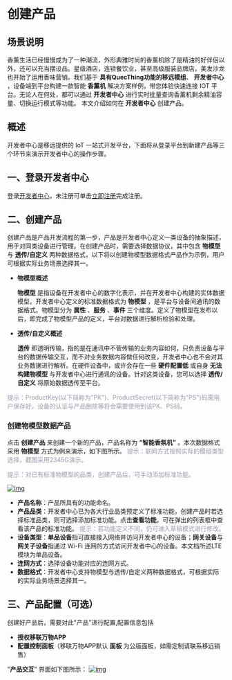 # 创建产品
## __场景说明__
香薰生活已经慢慢成为了一种潮流，外形典雅时尚的香薰机除了是精油的好伴侣以外，还可以充当摆设品。星级酒店，连锁餐饮业，甚至高级服装品牌店，美发沙龙也开始了运用香味营销。我们基于 __具有QuecThing功能的移远模组__、 __开发者中心__ ，设备端到平台构建一款智能 __香薰机__ 解决方案样例，带您体验快速连接 IOT 平台。无论人在何处，都可以通过 __开发者中心__ 进行实时批量查询香薰机剩余精油容量、切换运行模式等功能。   本文介绍如何在 __开发者中心__ 创建产品。

## __概述__

开发者中心是移远提供的 IoT 一站式开发平台，下面将从登录平台到新建产品等三个环节来演示开发者中心的操作步骤。

## __一、登录开发者中心__

登录<a href="https://iot.quectelcn.com" target="_blank">开发者中心</a>，未注册可单击<a href="https://iot.quectelcn.com/registerType" target="_blank">立即注册</a>完成注册。


## __二、创建产品__
创建产品是产品开发流程的第一步，产品是开发者中心定义一类设备的抽象描述，用于对同类设备进行管理。在创建产品时，需要选择数据协议，其中包含 __物模型__ 与 __透传/自定义__ 两种数据格式，以下将以创建物模型数据格式产品作为示例，用户可根据实际业务场景选择其一。

* __物模型概述__

	__物模型__ 是指设备在开发者中心的数字化表示，并在开发者中心构建的实体数据模型。开发者中心定义的标准数据格式为 __物模型__ ，是平台与设备间通讯的数据格式。物模型分为 __属性__ 、__服务__ 、__事件__ 三个维度。定义了物模型在发布以后，即完成了物模型产品的定义，平台对数据进行解析检验和处理。

* __透传/自定义概述__ 

	__透传__ 即透明传输，指的是在通讯中不管传输的业务内容如何，只负责设备与平台的数据传输交互，而不对业务数据内容做任何改变，开发者中心也不会对其业务数据进行解析。在硬件设备中，或许会存在一些 __硬件配置低__ 或自身 __无法构建物模型__ 与开发者中心进行通讯的设备。针对这类设备，您可以选择 __透传/自定义__ 将原始数据透传至平台。



<span style="color:#999AAA">提示：ProductKey(以下简称为"PK")、ProductSecret(以下简称为"PS")码需用户保存好，设备的认证与产品删除等将会需要使用到该PK、PS码。</span>

### __创建物模型数据产品__
点击 __创建产品__ 来创建一个新的产品，产品名称为 __“智能香氛机”__ 。本次数据格式采用 __物模型__ 方式为例来演示，如下图所示。
<span style="color:#999AAA">提示：联网方式按照实际的模组类型选择，截图采用2345G演示。</span>

<span style="color:#999AAA">提示：对已有标准物模型的品类，创建产品后，可手动添加标准功能。</span>

<a data-fancybox title="img" href="/zh/deviceDevelop/develop/speediness/resource/platform/platform-02.png">![img](/zh/deviceDevelop/develop/speediness/resource/platform/platform-02.png)</a>


* __产品名称__：产品所具有的功能命名。
* __产品品类__：开发者中心已为各大行业品类预定义了标准功能，创建产品时若选择标准品类，则可选择添加标准功能。点击**查看功能**，可在弹出的列表框中查看该产品的标准功能。 <span style="color:#999AAA">提示：若功能定义不同，仍可进入草稿模式进行修改。</span>
* __设备类型__：**单品设备**指可直接接入网络并访问开发者中心的设备；**网关设备**与**网关子设备**指通过 Wi-Fi 连网的方式访问开发者中心的设备。本文档所述LTE模块为单品设备。
* __连网方式__：选择设备功能对应的连网方式。
* __数据格式__：开发者中心支持物模型与透传/自定义两种数据格式，可根据实际的实际业务场景选择其一。


## __三、产品配置（可选）__

创建好产品后，需要对此"产品"进行配置,配置信息包括
* __授权移联万物APP__
* __配置控制面板__（移联万物APP默认 __面板__ 为公版面板，如需定制请联系移远销售）


"**产品交互**" 界面如下图所示：
<a data-fancybox title="img" href="/zh/deviceDevelop/develop/speediness/resource/platform/platform-03.png">![img](/zh/deviceDevelop/develop/speediness/resource/platform/platform-03.png)</a>


